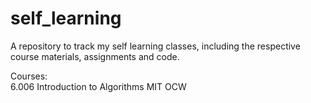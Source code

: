 # self_learning

A repository to track my self learning classes, including the respective course materials, assignments and code.

Courses:\
6.006 Introduction to Algorithms MIT OCW
